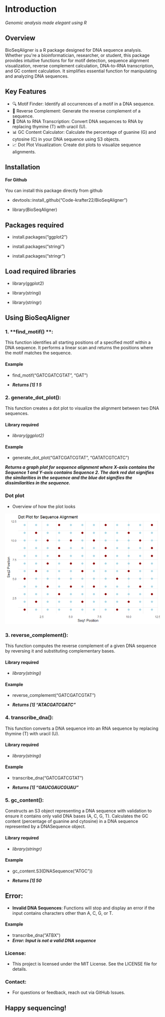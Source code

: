 # **Introduction**
*Genomic analysis made elegant using R*

## **Overview**

BioSeqAligner is a R package designed for DNA sequence analysis. Whether you're a bioinformatician, 
researcher, or student, this package provides intuitive functions 
for for motif detection, sequence alignment
visualization, reverse complement calculation, DNA-to-RNA transcription,
and GC content calculation. It simplifies essential function for manipulating and analyzing DNA sequences.

## **Key Features**


-   🔍 Motif Finder: Identify all occurrences of a motif in a DNA sequence.
-   🧬 Reverse Complement: Generate the reverse complement of a sequence.
-   🧪 DNA to RNA Transcription: Convert DNA sequences to RNA by replacing thymine (T) with uracil (U).
-   📊 GC Content Calculator: Calculate the percentage of guanine (G) and cytosine (C) in your DNA sequence using S3 objects.
-   📈 Dot Plot Visualization: Create dot plots to visualize sequence alignments.

## **Installation**

#### **For Github**

You can install this package directly from github

-   devtools::install_github(“Code-krafter22/BioSeqAligner”)

-   library(BioSeqAligner)

## **Packages required**

-   install.packages(“ggplot2”)

-   install.packages(“stringi”)

-   install.packages(“stringr”)

## **Load required libraries**

-   library(ggplot2)

-   library(stringi)

-   library(stringr)

## **Using BioSeqAligner**

### 1. **find_motif() **:

This function identifies all starting positions of a specified motif
within a DNA sequence. It performs a linear scan and returns the
positions where the motif matches the sequence.


#### **Example**

-   find_motif(“GATCGATCGTAT”, “GAT”)

-   ***Returns [1] 1 5***

### 2. **generate_dot_plot()**:

This function creates a dot plot to visualize the alignment between two
DNA sequences.

#### **Library required**

-   *library(ggplot2)*

#### **Example**

-   generate_dot_plot(“GATCGATCGTAT”, “GATATCGTCATC”)

***Returns a graph plot for sequence alignment where X-axis
contains the Sequence 1 and Y-axis contains Sequence 2. The dark red dot
signifies the similarities in the sequence and the blue dot signifies
the dissimilarities in the sequence.***

### **Dot plot**

-  Overview of how the plot looks

![](README_files/figure-markdown_strict/dot-plot-1.png)

### 3. **reverse_complement()**:

This function computes the reverse complement of a given DNA sequence by
reversing it and substituting complementary bases.

#### **Library required**

-   *library(stringi)*

#### **Example**

-   reverse_complement(“GATCGATCGTAT”)

-   ***Returns [1] “ATACGATCGATC”***

### 4. **transcribe\_dna()**:

This function converts a DNA sequence into an RNA sequence by replacing
thymine (T) with uracil (U).

#### **Library required**

-   *library(stringi)*

#### **Example**

-    transcribe_dna(“GATCGATCGTAT”)

-    ***Returns [1] “GAUCGAUCGUAU”***

### 5. **gc_content()**:

Constructs an S3 object representing a DNA sequence with validation to
ensure it contains only valid DNA bases (A, C, G, T). Calculates the GC
content (percentage of guanine and cytosine) in a DNA sequence
represented by a DNASequence object.

#### **Library required**

-   *library(stringr)*

#### **Example**

-   gc_content.S3(DNASequence(“ATGC”))

-   ***Returns [1] 50***

## **Error**:

-    **Invalid DNA Sequences**: Functions will stop and display an error if the input contains characters other than A, C, G, or T.

#### **Example**

-   transcribe_dna("ATBX")
-   ***Error: Input is not a valid DNA sequence***

### **License**:

-   This project is licensed under the MIT License. See the LICENSE file for details.

### **Contact**:

-   For questions or feedback, reach out via GitHub Issues.

## **Happy sequencing!** 
